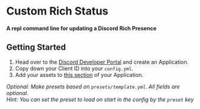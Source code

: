 # Custom Rich Status
#### A repl command line for updating a Discord Rich Presence

## Getting Started
1) Head over to the [Discord Developer Portal](https://discordapp.com/developers) and create an Application.
2) Copy down your Client ID into your `config.yml`.
3) Add your assets to [this section](https://i.imgur.com/nqoSRFK.png) of your Application.
  
_Optional: Make presets based on `presets/template.yml`. All fields are optional._  
_Hint: You can set the preset to load on start in the config by the `preset` key_